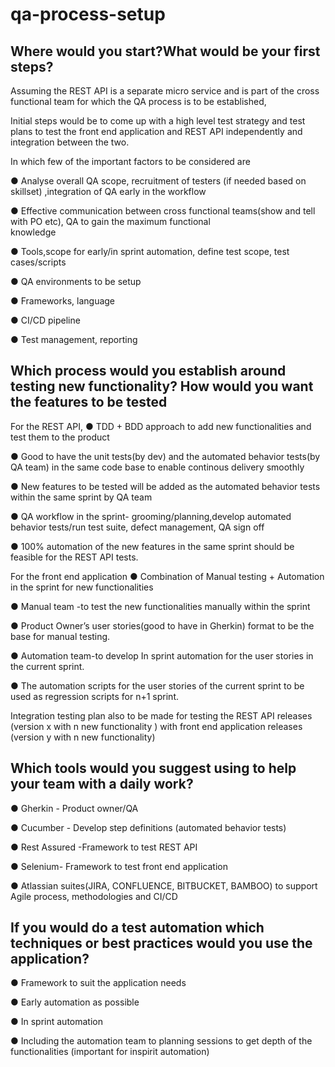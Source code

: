 # qa-process-setup

## Where would you start?What would be your first steps?
  Assuming the REST API is a separate micro service and is part of the cross functional team for which the QA process is to be established,
  
 Initial steps would be to come up with a high level test strategy and test plans to test the front end application and REST API independently and integration between the two.
  
 In which few of the important factors to be considered are 
 
● Analyse overall QA scope, recruitment of testers (if needed based on skillset) ,integration of QA early in the workflow

● Effective communication between cross functional teams(show and tell with PO etc), QA to gain the maximum functional    
knowledge

● Tools,scope for early/in sprint automation, define test scope, test cases/scripts 

● QA environments to be setup

● Frameworks, language

● CI/CD pipeline

● Test management, reporting

## Which process would you establish around testing new functionality? How would you want the features to be tested

For the REST API,
● TDD + BDD approach to add new functionalities and test them to the product

● Good to have the unit tests(by dev) and the automated behavior tests(by QA team) in the same code base to enable continous    delivery smoothly

● New features to be tested will be added as the automated behavior tests within the same sprint by QA team

● QA workflow in the sprint- grooming/planning,develop automated behavior tests/run test suite, defect management, QA sign off

● 100% automation of the new features in the same sprint should be feasible for the REST API tests.

For the front end application
● Combination of Manual testing + Automation in the sprint for new functionalities

● Manual team -to test the new functionalities manually within the sprint

● Product Owner’s user stories(good to have in Gherkin) format to be the base for manual testing.

● Automation team-to develop In sprint automation for the user stories in the current sprint. 

● The automation scripts for the user stories of the current sprint to be used as regression scripts for n+1 sprint.

 Integration testing plan also to be made for testing the REST API  releases (version x with n new functionality )
 with front end application releases (version y with n new functionality)
 
 ## Which tools would you suggest using to help your team with a daily work?
 
● Gherkin - Product owner/QA

● Cucumber - Develop step definitions (automated  behavior tests)

● Rest Assured -Framework to test REST API

● Selenium- Framework to test front end application

● Atlassian suites(JIRA, CONFLUENCE, BITBUCKET, BAMBOO) to support Agile process, methodologies and CI/CD
 
 ## If you would do a test automation which techniques or best practices would you use the application?
 
● Framework to suit the application needs

● Early automation as possible

● In sprint automation 

● Including the automation team to planning sessions to get depth of the functionalities (important for inspirit automation)
